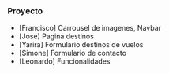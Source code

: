 ### Proyecto

- [Francisco] Carrousel de imagenes, Navbar 
- [Jose] Pagina destinos 
- [Yarira] Formulario destinos de vuelos
- [Simone] Formulario de contacto
- [Leonardo] Funcionalidades

